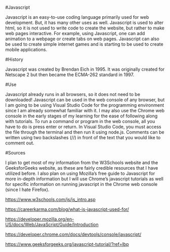 #Javascript

Javascript is an easy-to-use coding language primarily used for web development. But, it has many other uses as well. Javascript is used to alter html, so it is not used to write code to create the website, but rather to make web pages interactive. For example, using Javascript, one can add animation to a webpage or create tabs on web pages. Javascript can also be used to create simple internet games and is starting to be used to create mobile applications.

#History

Javascript was created by Brendan Eich in 1995. It was originally created for Netscape 2 but then became the ECMA-262 standard in 1997. 

#Use

Javascript already runs in all browsers, so it does not need to be downloaded! Javascript can be used in the web console of any browser, but I am going to be using Visual Studio Code for the programming environment since I am already somewhat familiar with it. I may also use the Chrome web console in the early stages of my learning for the ease of following along with tutorials. To run a command or program in the web console, all you have to do is press enter or return. In Visual Studio Code, you must access the file through the terminal and then run it using node.js. Comments can be written using two backslashes (//) in front of the text that you would like to comment out.


#Sources

I plan to get most of my information from the W3Schools website and the GeeksforGeeks website, as these are fairly credible resources that I have utilized before. I also plan on using Mozilla’s free guide to Javascript for more in-depth information but I will use Chrome’s javascript tutorials as well for specific information on running javascript in the Chrome web console (since I hate Firefox).

https://www.w3schools.com/js/js_intro.asp 

https://careerkarma.com/blog/what-is-javascript-used-for/ 

https://developer.mozilla.org/en-US/docs/Web/JavaScript/Guide/Introduction 

https://developer.chrome.com/docs/devtools/console/javascript/ 

https://www.geeksforgeeks.org/javascript-tutorial/?ref=lbp
